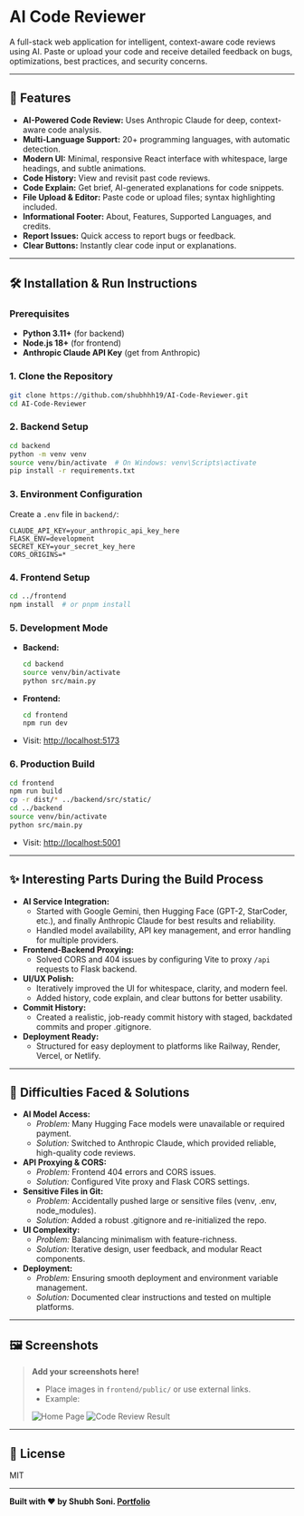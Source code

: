 # AI Code Reviewer

A full-stack web application for intelligent, context-aware code reviews using AI. Paste or upload your code and receive detailed feedback on bugs, optimizations, best practices, and security concerns.

---

## 🚀 Features

- **AI-Powered Code Review:** Uses Anthropic Claude for deep, context-aware code analysis.
- **Multi-Language Support:** 20+ programming languages, with automatic detection.
- **Modern UI:** Minimal, responsive React interface with whitespace, large headings, and subtle animations.
- **Code History:** View and revisit past code reviews.
- **Code Explain:** Get brief, AI-generated explanations for code snippets.
- **File Upload & Editor:** Paste code or upload files; syntax highlighting included.
- **Informational Footer:** About, Features, Supported Languages, and credits.
- **Report Issues:** Quick access to report bugs or feedback.
- **Clear Buttons:** Instantly clear code input or explanations.

---

## 🛠️ Installation & Run Instructions

### Prerequisites
- **Python 3.11+** (for backend)
- **Node.js 18+** (for frontend)
- **Anthropic Claude API Key** (get from Anthropic)

### 1. Clone the Repository
```bash
git clone https://github.com/shubhhh19/AI-Code-Reviewer.git
cd AI-Code-Reviewer
```

### 2. Backend Setup
```bash
cd backend
python -m venv venv
source venv/bin/activate  # On Windows: venv\Scripts\activate
pip install -r requirements.txt
```

### 3. Environment Configuration
Create a `.env` file in `backend/`:
```
CLAUDE_API_KEY=your_anthropic_api_key_here
FLASK_ENV=development
SECRET_KEY=your_secret_key_here
CORS_ORIGINS=*
```

### 4. Frontend Setup
```bash
cd ../frontend
npm install  # or pnpm install
```

### 5. Development Mode
- **Backend:**
  ```bash
  cd backend
  source venv/bin/activate
  python src/main.py
  ```
- **Frontend:**
  ```bash
  cd frontend
  npm run dev
  ```
- Visit: [http://localhost:5173](http://localhost:5173)

### 6. Production Build
```bash
cd frontend
npm run build
cp -r dist/* ../backend/src/static/
cd ../backend
source venv/bin/activate
python src/main.py
```
- Visit: [http://localhost:5001](http://localhost:5001)

---

## ✨ Interesting Parts During the Build Process

- **AI Service Integration:**
  - Started with Google Gemini, then Hugging Face (GPT-2, StarCoder, etc.), and finally Anthropic Claude for best results and reliability.
  - Handled model availability, API key management, and error handling for multiple providers.
- **Frontend-Backend Proxying:**
  - Solved CORS and 404 issues by configuring Vite to proxy `/api` requests to Flask backend.
- **UI/UX Polish:**
  - Iteratively improved the UI for whitespace, clarity, and modern feel.
  - Added history, code explain, and clear buttons for better usability.
- **Commit History:**
  - Created a realistic, job-ready commit history with staged, backdated commits and proper .gitignore.
- **Deployment Ready:**
  - Structured for easy deployment to platforms like Railway, Render, Vercel, or Netlify.

---

## 🧩 Difficulties Faced & Solutions

- **AI Model Access:**
  - *Problem:* Many Hugging Face models were unavailable or required payment.
  - *Solution:* Switched to Anthropic Claude, which provided reliable, high-quality code reviews.
- **API Proxying & CORS:**
  - *Problem:* Frontend 404 errors and CORS issues.
  - *Solution:* Configured Vite proxy and Flask CORS settings.
- **Sensitive Files in Git:**
  - *Problem:* Accidentally pushed large or sensitive files (venv, .env, node_modules).
  - *Solution:* Added a robust .gitignore and re-initialized the repo.
- **UI Complexity:**
  - *Problem:* Balancing minimalism with feature-richness.
  - *Solution:* Iterative design, user feedback, and modular React components.
- **Deployment:**
  - *Problem:* Ensuring smooth deployment and environment variable management.
  - *Solution:* Documented clear instructions and tested on multiple platforms.

---

## 🖼️ Screenshots

> **Add your screenshots here!**
> - Place images in `frontend/public/` or use external links.
> - Example:
>
> ![Home Page](frontend/public/screenshot-home.png)
> ![Code Review Result](frontend/public/screenshot-result.png)

---

## 📄 License
MIT

---

**Built with ❤️ by Shubh Soni. [Portfolio](https://shubhsoni.me)**